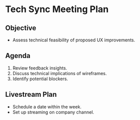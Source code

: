 # Tech Sync Meeting Plan

## Objective
- Assess technical feasibility of proposed UX improvements.

## Agenda
1. Review feedback insights.
2. Discuss technical implications of wireframes.
3. Identify potential blockers.

## Livestream Plan
- Schedule a date within the week.
- Set up streaming on company channel.